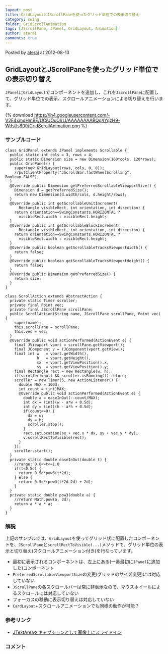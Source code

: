 ```yaml
---
layout: post
title: GridLayoutとJScrollPaneを使ったグリッド単位での表示切り替え
category: swing
folder: GridScrollAnimation
tags: [JScrollPane, JPanel, GridLayout, Animation]
author: aterai
comments: true
---
```


Posted by [aterai](http://terai.xrea.jp/aterai.html) at 2012-08-13

## GridLayoutとJScrollPaneを使ったグリッド単位での表示切り替え
`JPanel`に`GridLayout`でコンポーネントを追加し、これを`JScrollPane`に配置して、グリッド単位での表示、スクロールアニメーションによる切り替えを行います。

{% download https://lh4.googleusercontent.com/-V2E4xmdHmBE/UCiUOuOlrLI/AAAAAAAABQg/IYqzH9-WdsI/s800/GridScrollAnimation.png %}

### サンプルコード
<pre class="prettyprint"><code>class GridPanel extends JPanel implements Scrollable {
  public static int cols = 3, rows = 4;
  public static Dimension size = new Dimension(160*cols, 120*rows);
  public GridPanel() {
    super(new GridLayout(rows, cols, 0, 0));
    //putClientProperty("JScrollBar.fastWheelScrolling", Boolean.FALSE);
  }
  @Override public Dimension getPreferredScrollableViewportSize() {
    Dimension d = getPreferredSize();
    return new Dimension(d.width/cols, d.height/rows);
  }
  @Override public int getScrollableUnitIncrement(
      Rectangle visibleRect, int orientation, int direction) {
    return orientation==SwingConstants.HORIZONTAL ?
      visibleRect.width : visibleRect.height;
  }
  @Override public int getScrollableBlockIncrement(
      Rectangle visibleRect, int orientation, int direction) {
    return orientation==SwingConstants.HORIZONTAL ?
      visibleRect.width : visibleRect.height;
  }
  @Override public boolean getScrollableTracksViewportWidth() {
    return false;
  }
  @Override public boolean getScrollableTracksViewportHeight() {
    return false;
  }
  @Override public Dimension getPreferredSize() {
    return size;
  }
}

class ScrollAction extends AbstractAction {
  private static Timer scroller;
  private final Point vec;
  private final JScrollPane scrollPane;
  public ScrollAction(String name, JScrollPane scrollPane, Point vec) {
    super(name);
    this.scrollPane = scrollPane;
    this.vec = vec;
  }
  @Override public void actionPerformed(ActionEvent e) {
    final JViewport vport = scrollPane.getViewport();
    final JComponent v = (JComponent)vport.getView();
    final int w   = vport.getWidth(),
              h   = vport.getHeight(),
              sx  = vport.getViewPosition().x,
              sy  = vport.getViewPosition().y;
    final Rectangle rect = new Rectangle(w, h);
    if(scroller!=null &amp;&amp; scroller.isRunning()) return;
    scroller = new Timer(5, new ActionListener() {
      double MAX = 100d;
      int count = (int)MAX;
      @Override public void actionPerformed(ActionEvent e) {
        double a = easeInOut(--count/MAX);
        int dx = (int)(w - a*w + 0.5d);
        int dy = (int)(h - a*h + 0.5d);
        if(count&lt;=0) {
          dx = w;
          dy = h;
          scroller.stop();
        }
        rect.setLocation(sx + vec.x * dx, sy + vec.y * dy);
        v.scrollRectToVisible(rect);
      }
    });
    scroller.start();
  }
  private static double easeInOut(double t) {
    //range: 0.0&lt;=t&lt;=1.0
    if(t&lt;0.5d) {
      return 0.5d*pow3(t*2d);
    } else {
      return 0.5d*(pow3(t*2d-2d) + 2d);
    }
  }
  private static double pow3(double a) {
    //return Math.pow(a, 3d);
    return a * a * a;
  }
}
</code></pre>

### 解説
上記のサンプルでは、`GridLayout`を使ってグリッド状に配置したコンポーネントを、`JScrollPane`と`scrollRectToVisible(...)`メソッドで、グリッド単位の表示と切り替え(スクロールアニメーション付き)を行なっています。

- 最初に表示されるコンポーネントは、左上にある(一番最初に`JPanel`に追加した)コンポーネント
- `PreferredScrollableViewportSize`の変更(グリッドのサイズ変更)には対応していない
- `JScrollPane`の各スクロールバーは常に非表示なので、マウスホイールによるスクロールには対応していない
- フォーカスの移動に表示切り替えは対応していない
- `CardLayout`+スクロールアニメーションでも同様の動作が可能？

<!-- dummy comment line for breaking list -->

### 参考リンク
- [JTextAreaをキャプションとして画像上にスライドイン](http://terai.xrea.jp/Swing/EaseInOut.html)

<!-- dummy comment line for breaking list -->

### コメント
